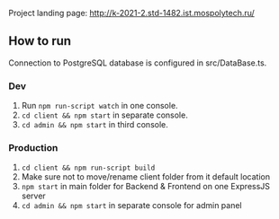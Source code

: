 Project landing page: http://k-2021-2.std-1482.ist.mospolytech.ru/

## How to run

Connection to PostgreSQL database is configured in src/DataBase.ts.

### Dev

1. Run `npm run-script watch` in one console.
2. `cd client && npm start` in separate console.
3. `cd admin && npm start` in third console.

### Production

1. `cd client && npm run-script build`
2. Make sure not to move/rename client folder from it default location
3. `npm start` in main folder for Backend & Frontend on one ExpressJS server
4. `cd admin && npm start` in separate console for admin panel